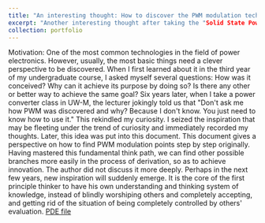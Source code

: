 ```yaml
---
title: "An interesting thought: How to discover the PWM modulation technology with a first principle thinking way?"
excerpt: "Another interesting thought after taking the "Solid State Power Conversion" course teaching by Steven Fredette - an interesting guy, a friendly teacher. This short article has to some extent solved a long-standing confusion in my heart. For those like me who like to ask why and investigate the sources of methods and ideas, this article may make you happy.<br/><img src='/images/PWMroot.PNG'>"
collection: portfolio
---
```



Motivation: One of the most common technologies in the field of power electronics. However, usually, the most
basic things need a clever perspective to be discovered. When I first learned about it in the third year of my
undergraduate course, I asked myself several questions: How was it conceived? Why can it achieve its purpose
by doing so? Is there any other or better way to achieve the same goal? Six years later, when I take a power
converter class in UW-M, the lecturer jokingly told us that "Don't ask me how PWM was discovered and why?
Because I don't know. You just need to know how to use it." This rekindled my curiosity. I seized the inspiration
that may be fleeting under the trend of curiosity and immediately recorded my thoughts. Later, this idea was put
into this document. This document gives a perspective on how to find PWM modulation points step by step
originally. Having mastered this fundamental think path, we can find other possible branches more easily in the
process of derivation, so as to achieve innovation. The author did not discuss it more deeply. Perhaps in the next
few years, new inspiration will suddenly emerge.
It is the core of the first principle thinker to have his own understanding and thinking system of knowledge,
instead of blindly worshiping others and completely accepting, and getting rid of the situation of being
completely controlled by others' evaluation.
[PDE file](https://drive.google.com/drive/folders/1_M95M1jmSKbqZlE7ssUEKUL85W-fpB_K?usp=share_link)

